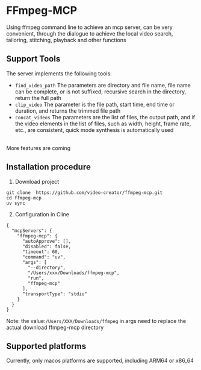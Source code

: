 # FFmpeg-MCP
Using ffmpeg command line to achieve an mcp server, can be very convenient, through the dialogue to achieve the local video search, tailoring, stitching, playback and other functions

## Support Tools
The server implements the following tools: <br/>
- `find_video_path`
  The parameters are directory and file name, file name can be complete, or is not suffixed, recursive search in the directory, return the full path
- `clip_video`
  The parameter is the file path, start time, end time or duration, and returns the trimmed file path
- `concat_videos`
  The parameters are the list of files, the output path, and if the video elements in the list of files, such as width, height, frame rate, etc., are consistent, quick mode synthesis is automatically used
<br/>
More features are coming

## Installation procedure
1. Download project
```
git clone  https://github.com/video-creator/ffmpeg-mcp.git
cd ffmpeg-mcp
uv sync
```

2. Configuration in Cline
```
{
  "mcpServers": {
    "ffmpeg-mcp": {
      "autoApprove": [],
      "disabled": false,
      "timeout": 60,
      "command": "uv",
      "args": [
        "--directory",
        "/Users/xxx/Downloads/ffmpeg-mcp",
        "run",
        "ffmpeg-mcp"
      ],
      "transportType": "stdio"
    }
  }
}
```
Note: the value:`/Users/XXX/Downloads/ffmpeg` in args  need to replace the actual download ffmpeg-mcp directory

## Supported platforms
Currently, only macos platforms are supported, including ARM64 or x86_64
